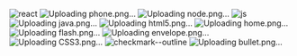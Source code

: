 ![react](https://github.com/Fruityjuicy/my-portfolio/assets/97526176/47c5f320-256b-40ff-a976-dd859a3530a9)
![Uploading phone.png…]()
![Uploading node.png…]()
![js](https://github.com/Fruityjuicy/my-portfolio/assets/97526176/b9ad035f-8768-4636-8768-3f682769dd81)
![Uploading java.png…]()
![Uploading html5.png…]()
![Uploading home.png…]()
![Uploading flash.png…]()
![Uploading envelope.png…]()
![Uploading CSS3.png…]()
![checkmark--outline](https://github.com/Fruityjuicy/my-portfolio/assets/97526176/eff60b11-c08d-4fa6-b564-81b564a3139b)
![Uploading bullet.png…]()
